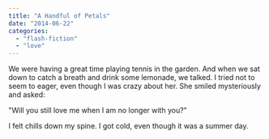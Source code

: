 ```yaml
---
title: "A Handful of Petals"
date: "2014-06-22"
categories: 
  - "flash-fiction"
  - "love"
---
```


We were having a great time playing tennis in the garden. And when we sat down to catch a breath and drink some lemonade, we talked. I tried not to seem to eager, even though I was crazy about her. She smiled mysteriously and asked:

"Will you still love me when I am no longer with you?"

I felt chills down my spine. I got cold, even though it was a summer day.
